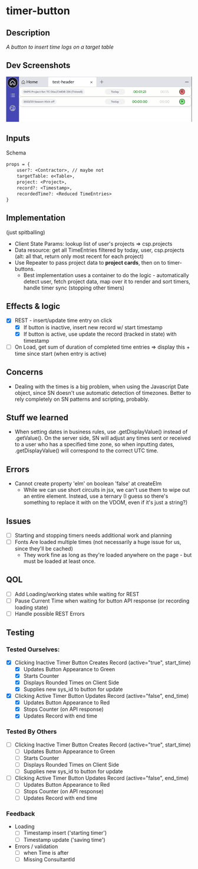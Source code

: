 # timer-button

## Description 
*A button to insert time logs on a target table*

## Dev Screenshots

<img src="images/mapped-timers.png" />

## Inputs

Schema
```
props = {
    user?: <Contractor>, // maybe not
    targetTable: e<Table>,
    project: <Project>,
    record?: <Timestamp>,
    recordedTime?: <Reduced TimeEntries>
}
```

## Implementation
(just spitballing)
- Client State Params: lookup list of user's projects => csp.projects
- Data resource: get all TimeEntries filtered by today, user, csp.projects (alt: all that, return only most recent for each project)
- Use Repeater to pass project data to **project cards**, then on to timer-buttons.
    - Best implementation uses a container to do the logic - automatically detect user, fetch project data, map over it to render and sort timers, handle timer sync (stopping other timers)

## Effects & logic
- [x] REST - insert/update time entry on click
    - [x] If button is inactive, insert new record w/ start timestamp
    - [x] If button is active, use update the record (tracked in state) with timestamp
- [ ] On Load, get sum of duration of completed time entries => display this + time since start (when entry is active)

## Concerns
- Dealing with the times is a big problem, when using the Javascript Date object, since SN doesn't use automatic detection of timezones. Better to rely completely on SN patterns and scripting, probably.

## Stuff we learned
- When setting dates in business rules, use .getDisplayValue() instead of .getValue(). On the server side, SN will adjust any times sent or received to a user who has a specified time zone, so when inputting dates, .getDisplayValue() will correspond to the correct UTC time.

## Errors
- Cannot create property 'elm' on boolean 'false' at createElm
    - While we can use short circuits in jsx, we can't use them to wipe out an entire element. Instead, use a ternary (I guess so there's something to replace it with on the VDOM, even if it's just a string?)

## Issues

- [ ] Starting and stopping timers needs additional work and planning
- [ ] Fonts Are loaded multiple times (not necessarily a huge issue for us, since they'll be cached)
    - They work fine as long as they're loaded anywhere on the page - but must be loaded at least once.

## QOL
- [ ] Add Loading/working states while waiting for REST
- [ ] Pause Current Time when waiting for button API response (or recording loading state) 
- [ ] Handle possible REST Errors

## Testing

### Tested Ourselves:
- [x] Clicking Inactive Timer Button Creates Record (active="true", start_time)
    - [x] Updates Button Appearance to Green
    - [x] Starts Counter
    - [x] Displays Rounded Times on Client Side
    - [x] Supplies new sys_id to button for update
- [x] Clicking Active Timer Button Updates Record (active="false", end_time)
    - [x] Updates Button Appearance to Red
    - [x] Stops Counter (on API response)
    - [x] Updates Record with end time

### Tested By Others

- [ ] Clicking Inactive Timer Button Creates Record (active="true", start_time)
    - [ ] Updates Button Appearance to Green
    - [ ] Starts Counter
    - [ ] Displays Rounded Times on Client Side
    - [ ] Supplies new sys_id to button for update
- [ ] Clicking Active Timer Button Updates Record (active="false", end_time)
    - [ ] Updates Button Appearance to Red
    - [ ] Stops Counter (on API response)
    - [ ] Updates Record with end time

### Feedback

- Loading
    - [ ] Timestamp insert ('starting timer')
    - [ ] Timestamp update ('saving time')
- Errors / validation
    - [ ] when Time is after 
    - [ ] Missing ConsultantId